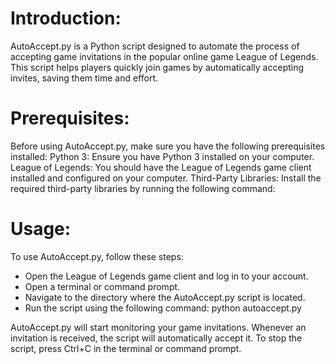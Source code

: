 # Introduction:
AutoAccept.py is a Python script designed to automate the process of accepting game invitations in the popular online game League of Legends.
This script helps players quickly join games by automatically accepting invites, saving them time and effort.

# Prerequisites:
Before using AutoAccept.py, make sure you have the following prerequisites installed:
Python 3: Ensure you have Python 3 installed on your computer.
League of Legends: You should have the League of Legends game client installed and configured on your computer.
Third-Party Libraries: Install the required third-party libraries by running the following command:

# Usage:
To use AutoAccept.py, follow these steps:
 - Open the League of Legends game client and log in to your account.
 - Open a terminal or command prompt.
 - Navigate to the directory where the AutoAccept.py script is located.
 - Run the script using the following command:
    python autoaccept.py
    
AutoAccept.py will start monitoring your game invitations. Whenever an invitation is received, the script will automatically accept it.
To stop the script, press Ctrl+C in the terminal or command prompt.
